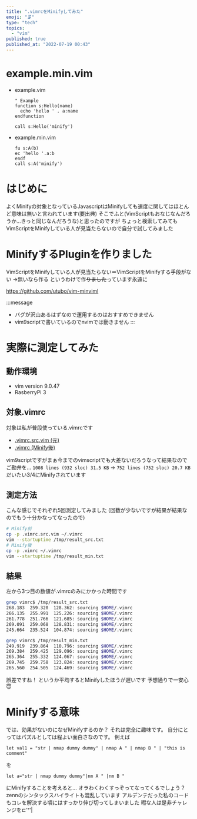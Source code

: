 ```yaml
---
title: ".vimrcをMinifyしてみた"
emoji: "🗜️"
type: "tech"
topics:
  - "vim"
published: true
published_at: "2022-07-19 00:43"
---
```


# example.min.vim
- example.vim
  ```vim
  " Example
  function s:Hello(name)
    echo 'hello ' . a:name
  endfunction
  
  call s:Hello('minify')
  ```
- example.min.vim
  ```vim
  fu s:A(b)
  ec 'hello '.a:b
  endf
  call s:A('minify')
  ```

# はじめに
よくMinifyの対象となっているJavascriptはMinifyしても速度に関してはほとんど意味は無いと言われています(要出典)
そこでふと(VimScriptもおなじなんだろうか…きっと同じなんだろうな)と思ったのですが
ちょっと検索してみてもVimScriptをMinifyしている人が見当たらないので自分で試してみました

# MinifyするPluginを作りました
VimScriptをMinifyしている人が見当たらない＝VimScriptをMinifyする手段がない
→無いなら作る
というわけで作~~りました~~っています永遠に

https://github.com/utubo/vim-minviml

:::message
- バグが沢山あるはずなので運用するのはおすすめできません
- vim9scriptで書いているのでnvimでは動きません
:::

# 実際に測定してみた

## 動作環境
- vim version 9.0.47
- RasberryPi 3

## 対象.vimrc
対象は私が普段使っている.vimrcです
- [.vimrc.src.vim (元)](https://github.com/utubo/dotfiles/blob/master/.vimrc.src.vim)
- [.vimrc (Minify後)](https://github.com/utubo/dotfiles/blob/master/.vimrc)

vim9scriptですがまぁ今までのvimscriptでも大差ないだろうなって結果なのでご勘弁を…
`1008 lines (932 sloc) 31.5 KB` → `752 lines (752 sloc) 20.7 KB`
だいたい3/4にMinifyされています
 
## 測定方法
こんな感じでそれぞれ5回測定してみました
(回数が少ないですが結果が結果なのでもう十分かなってなったので)
```bash
# Minify前
cp -p .vimrc.src.vim ~/.vimrc
vim --startuptime /tmp/result_src.txt
# Minify後
cp -p .vimrc ~/.vimrc
vim --startuptime /tmp/result_min.txt
```

## 結果
左から3つ目の数値が.vimrcのみにかかった時間です
```bash
grep vimrc$ /tmp/result_src.txt
268.183  259.320  128.362: sourcing $HOME/.vimrc
266.135  255.991  125.226: sourcing $HOME/.vimrc
261.778  251.766  121.685: sourcing $HOME/.vimrc
269.091  259.068  128.831: sourcing $HOME/.vimrc
245.664  235.524  104.874: sourcing $HOME/.vimrc

grep vimrc$ /tmp/result_min.txt
249.919  239.864  110.796: sourcing $HOME/.vimrc
269.384  259.425  129.096: sourcing $HOME/.vimrc
265.364  255.332  124.067: sourcing $HOME/.vimrc
269.745  259.758  123.824: sourcing $HOME/.vimrc
265.560  254.505  124.469: sourcing $HOME/.vimrc
```
誤差ですね！
というか平均するとMinifyしたほうが遅いです
予想通りで一安心😇

# Minifyする意味
では、効果がないのになぜMinifyするのか？
それは完全に趣味です。
自分にとってはパズルとしては程よい面白さなのです。
例えば
```vim
let val1 = "str | nmap dummy dummy" | nmap A " | nmap B " | "this is comment"
```
を
```vim
let a="str | nmap dummy dummy"|nm A " |nm B "
```
にMinifyすることを考えると…
オラわくわくすっぞってなってくるでしょう？
zennのシンタックスハイライトも混乱しています
アルデンテだった私のコードもコレを解決する頃にはすっかり伸び切ってしまいました
暇な人は是非チャレンジを⊏'ꣲ'|

